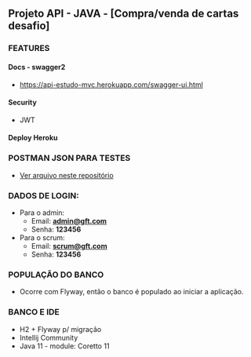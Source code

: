 ## Projeto API - JAVA - [Compra/venda de cartas desafio]

###  FEATURES
#### Docs - swagger2
+ https://api-estudo-mvc.herokuapp.com/swagger-ui.html

#### Security
  + JWT
#### Deploy Heroku


###  POSTMAN JSON PARA TESTES
  + [Ver arquivo neste repositório](API_Estudo.postman_collection.json)
###  DADOS DE LOGIN:
+ Para o admin:
  + Email: **admin@gft.com**
  + Senha: **123456**
+ Para o scrum:
  + Email: **scrum@gft.com**
  + Senha: **123456**

###  POPULAÇÃO DO BANCO
+ Ocorre com Flyway, então o banco é populado ao iniciar a aplicação.

###  BANCO E IDE
+ H2 + Flyway p/ migração
+ Intellij Community
+ Java 11 -  module: Coretto 11

